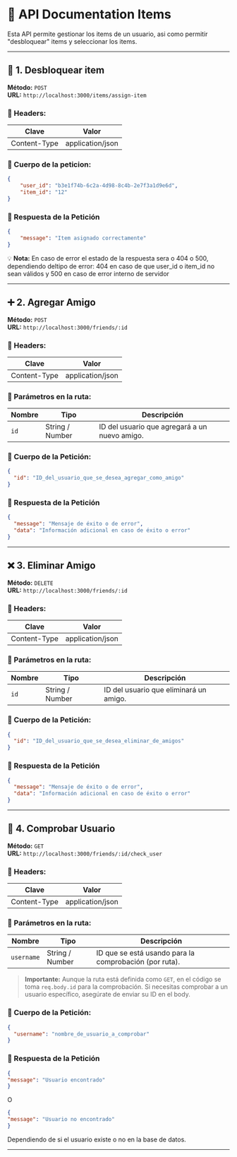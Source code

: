 # 📌 API Documentation Items

Esta API permite gestionar los items de un usuario, asi como permitir "desbloquear" items y seleccionar los items.

---
## 🤝 1. Desbloquear item
**Método:** `POST`  
**URL:** `http://localhost:3000/items/assign-item`  

### 📌 Headers:
| Clave        | Valor               |
|-------------|--------------------|
| Content-Type | application/json  |

### 📌 Cuerpo de la peticion:
~~~json
{
    "user_id": "b3e1f74b-6c2a-4d98-8c4b-2e7f3a1d9e6d",
    "item_id": "12"
}
~~~

### 📌 Respuesta de la Petición
~~~json
{
    "message": "Item asignado correctamente"
}
~~~
💡 **Nota:** En caso de error el estado de la respuesta sera o 404 o 500, dependiendo deltipo de error: 404 en caso de que user_id o item_id no sean válidos y 500 en caso de error interno de servidor

---

## ➕ 2. Agregar Amigo
**Método:** `POST`  
**URL:** `http://localhost:3000/friends/:id`  

### 📌 Headers:
| Clave        | Valor               |
|-------------|--------------------|
| Content-Type | application/json  |

### 📌 Parámetros en la ruta:
| Nombre  | Tipo  | Descripción                              |
|---------|-------|------------------------------------------|
| `id`    | String / Number | ID del usuario que agregará a un nuevo amigo. |

### 📌 Cuerpo de la Petición:
~~~json
{
  "id": "ID_del_usuario_que_se_desea_agregar_como_amigo"
}
~~~

### 📌 Respuesta de la Petición
~~~json
{
  "message": "Mensaje de éxito o de error",
  "data": "Información adicional en caso de éxito o error"
}
~~~

---

## ❌ 3. Eliminar Amigo
**Método:** `DELETE`  
**URL:** `http://localhost:3000/friends/:id`  

### 📌 Headers:
| Clave        | Valor               |
|-------------|--------------------|
| Content-Type | application/json  |

### 📌 Parámetros en la ruta:
| Nombre  | Tipo  | Descripción                                     |
|---------|-------|-------------------------------------------------|
| `id`    | String / Number | ID del usuario que eliminará un amigo. |

### 📌 Cuerpo de la Petición:
~~~json
{
  "id": "ID_del_usuario_que_se_desea_eliminar_de_amigos"
}
~~~

### 📌 Respuesta de la Petición
~~~json
{
  "message": "Mensaje de éxito o de error",
  "data": "Información adicional en caso de éxito o error"
}
~~~

---

## 🔎 4. Comprobar Usuario
**Método:** `GET`  
**URL:** `http://localhost:3000/friends/:id/check_user`  

### 📌 Headers:
| Clave        | Valor               |
|-------------|--------------------|
| Content-Type | application/json  |

### 📌 Parámetros en la ruta:
| Nombre  | Tipo  | Descripción                                           |
|---------|-------|-------------------------------------------------------|
| `username`    | String / Number | ID que se está usando para la comprobación (por ruta). |

> **Importante:** Aunque la ruta está definida como `GET`, en el código se toma `req.body.id` para la comprobación. Si necesitas comprobar a un usuario específico, asegúrate de enviar su ID en el body. 

### 📌 Cuerpo de la Petición:
~~~json
{
  "username": "nombre_de_usuario_a_comprobar"
}
~~~

### 📌 Respuesta de la Petición
~~~json
{
"message": "Usuario encontrado"
}
~~~
O
~~~json
{
"message": "Usuario no encontrado"
}
~~~
Dependiendo de si el usuario existe o no en la base de datos.

---

